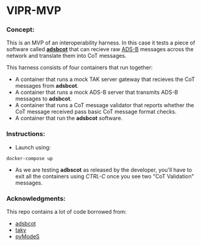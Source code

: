 # VIPR-MVP
### Concept:
This is an MVP of an interoperability harness. In this case it tests a piece of software called [**adsbcot**](https://github.com/ampledata/adsbcot) that can recieve raw [ADS-B](https://mode-s.org/decode/content/ads-b/1-basics.html) messages across the network and translate them into CoT messages.

This harness consists of four containers that run together:
* A container that runs a mock TAK server gateway that recieves the CoT messages from **adsbcot**.
* A container that runs a mock ADS-B server that transmits ADS-B messages to **adsbcot**.
* A container that runs a CoT message validator that reports whether the CoT message received pass basic CoT message format checks.
* A container that run the **adsbcot** software.

### Instructions:
* Launch using:
```{shell}
docker-compose up
```
* As we are testing **adbscot** as released by the developer, you'll have to exit all the containers using *CTRL-C* once you see two "CoT Validation" messages.

### Acknowledgments:
This repo contains a lot of code borrowed from:
* [adsbcot](https://github.com/ampledata/adsbcot)
* [taky](https://github.com/tkuester/taky)
* [pyModeS](https://github.com/junzis/pyModeS)
